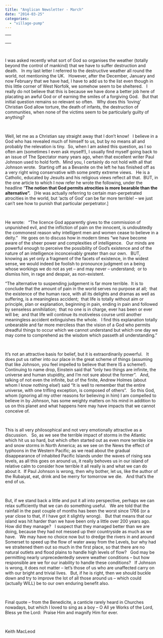 ```yaml
---
title: "Anglican Newsletter - March"
date: "2014-03-25"
categories: 
  - "village-pump"
---
```


<table width="100%" cellspacing="0" cellpadding="0"><tbody><tr><td><div><div></div>&nbsp;<div></div></div></td></tr></tbody></table>

 

I was asked recently what sort of God so organises the weather (totally beyond the control of mankind) that we have to suffer destruction and death.   In my last letter I referred to the destructive weather all round the world, not mentioning the UK.   However, after the December, January and now February that we have had, I have to add us to the list even though in this little corner of West Norfolk, we somehow seem to be sheltered.   I really do not believe that this is because we have done a better job here of placating an awful God or of earning the smiles of a forgiving God.   But that initial question remains so relevant so often.   Why does this ‘loving’ Christian God allow torture, the death of infants, the destruction of communities, when none of the victims seem to be particularly guilty of anything?

 

Well, let me as a Christian say straight away that I don’t know!   I believe in a God who has revealed much of himself to us, but by no means all and probably the relevation is tiny.  So, when I am asked this question, as I so often am (sometimes I even ask myself!), I usually find myself going back to an issue of The Spectator many years ago, when that excellent writer Paul Johnson used to hold forth.  Mind you, I certainly do not hold with all that Johnson wrote.  Starting off as a Bevanite on the left he has finished off as a very right wing conservative with some pretty extreme views.   He is a Catholic, educated by Jesuits and his religious views reflect all that.  BUT, in the one article to which I now refer he wrote the following, under the headline “**The notion that God permits atrocities is more bearable than the alternative”.**   \[He was actually referring to certain man-perpetrated atrocities in the world, but ‘acts of God’ can be far more terrible! – we just can’t see how to punish that particular perpetrator.\]  

 

He wrote:   “The licence God apparently gives to the commission of unpunished evil, and the infliction of pain on the innocent, is undoubtedly the commonest reason why intelligent men and women cease to believe in a deity.”   He goes on to discuss how in modern times “we have become aware of the sheer power and complexities of intelligence.   Our minds are powerful enough to perceive the possibility of God’s existence and of the nature of an intelligence inconceivably greater than our own.   BUT, knowing as yet only a fragment of the facets of existence, in the widest sense, we would indeed be foolish to pronounce judgment on a being whose workings we do not as yet – and may never – understand;  or to dismiss him, in rage and despair, as non-existent.

“The alternative to suspending judgement is far more terrible.  It is to conclude that the amount of pain in the world serves no purpose at all;  that the existence of the human race, with all its delights and dramas as well as suffering, is a meaningless accident;  that life is totally without aim or principle, plan or explanation, beginning in pain, ending in pain and followed by senseless annihilation;  that no one is in charge, ever has been or ever will be;  and that life will continue its motiveless course until another meaningless accident extinguishes the whole.   I find this explanation totally unbearable and far more merciless than the vision of a God who permits dreadful things to occur which we cannot understand but which one day we may come to comprehend as the wisdom which passeth all understanding.”

 

It’s not an attractive basis for belief, but it is extraordinarily powerful.   It does put us rather into our place in the great scheme of things (assuming that like Johnson, you feel impelled to believe that there IS a scheme!).  Continuing to name drop, Einstein said that “only two things are infinite, the universe and human stupidity, and I’m not sure about the former”.   And, talking of not even the infinite, but of the finite, Andrew Holmes (about whom I know nothing else!) said “It is well to remember that the entire universe, with one trifling exception, is composed of others”.   So this God, whom (ignoring all my other reasons for believing in him) I am compelled to believe in by Johnson, has some weighty matters on his mind in addition to us on this planet and what happens here may have impacts that we cannot conceive of.

 

This is all very philosophical and not very emotionally attractive as a discussion.   So, as we see the terrible impact of storms in the Atlantic which hit us so hard, but which often started out as even more terrible ice and snow storms in North America; as we see on the News the effect of typhoons in the Western Pacific; as we read about the gradual disappearance of inhabited Pacific Islands under the waves of rising sea levels, as all this goes on around us, it really behoves us in our island of relative calm to consider how terrible it all really is and what we can do about it.  If Paul Johnson is wrong, then why bother, let us, like the author of the Rubaiyat, eat, drink and be merry for tomorrow we die.   And that’s the end of us.

 

But, if we stand back a little and put it all into perspective, perhaps we can relax sufficiently that we can do something useful.   We are told that the rainfall in the past couple of months has been the worst since 1766 (or a year close to that, if I have got it slightly wrong).   But that means that our island was hit harder than we have been only a little over 200 years ago.   How did they manage?   I suspect that they managed better than we are doing, because they had not messed up their countryside as much as we have.   We may have no choice now but to dredge the rivers in and around Somerset to speed up the flow of water away from the Levels, bur why had we straitened them out so much in the first place, so that there are no natural outlets and flood plains to handle high levels of flow?   God may be permitting nearly unprecedentedly severe weather conditions – but how responsible are we for our inability to handle these conditions?   If Johnson is wrong, it does not matter – let’s those of us who are unaffected carry on with our bright and trivial lives.   But, if he is right, then we should buckle down and try to improve the lot of all those around us – which could (actually WILL) be to our own enduring benefit also.

 

Final quote – from the Benedicite, a canticle rarely heard in Churches nowadays, but which I loved to sing as a boy – O All ye Works of the Lord, Bless ye the Lord:  Praise Him and magnify Him for ever.

 

Keith MacLeod
